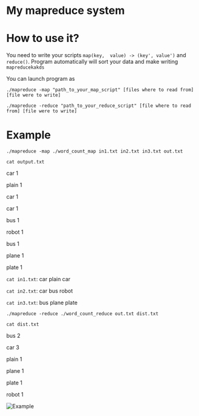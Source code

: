 # My mapreduce system

# How to use it?
You need to write your scripts ```map(key,  value) -> (key', value')``` and ```reduce()```. Program automatically will sort your data and make writing ```mapreducekakds```

You can launch program as

```./mapreduce -map "path_to_your_map_script" [files where to read from] [file were to write]```

```./mapreduce -reduce "path_to_your_reduce_script" [file where to read from] [file were to write]```

# Example

```./mapreduce -map ./word_count_map in1.txt in2.txt in3.txt out.txt```

```cat output.txt```

car  1

plain  1

car  1

car  1

bus  1

robot  1

bus  1

plane  1

plate  1

```cat in1.txt```: car plain car

```cat in2.txt```: car bus robot

```cat in3.txt```: bus plane plate

```./mapreduce -reduce ./word_count_reduce out.txt dist.txt```

```cat dist.txt```

bus  2

car  3

plain  1

plane  1

plate  1

robot  1

![Example](https://github.com/exhaustedkid/map-reduce/blob/main/example.pn)
